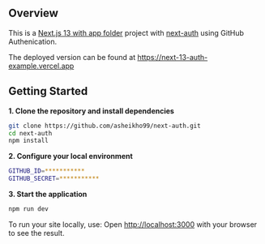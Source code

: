 ## Overview

This is a [Next.js 13 with app folder](https://beta.nextjs.org/docs) project with [next-auth](https://github.com/nextauthjs/next-auth) using GitHub Authenication.

The deployed version can be found at https://next-13-auth-example.vercel.app

## Getting Started

**1. Clone the repository and install dependencies**

```bash
git clone https://github.com/asheikho99/next-auth.git
cd next-auth
npm install
```

**2. Configure your local environment**
```bash
GITHUB_ID=***********
GITHUB_SECRET=***********
```

**3. Start the application**
```bash
npm run dev
```

To run your site locally, use:
Open [http://localhost:3000](http://localhost:3000) with your browser to see the result.
